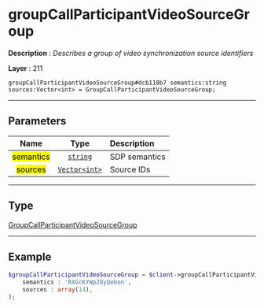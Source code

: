 # groupCallParticipantVideoSourceGroup

**Description** : *Describes a group of video synchronization source identifiers*

**Layer** : 211

```tl
groupCallParticipantVideoSourceGroup#dcb118b7 semantics:string sources:Vector<int> = GroupCallParticipantVideoSourceGroup;
```

---

## Parameters

| Name | Type | Description |
| :---: | :---: | :--- |
| <mark>semantics</mark> | [`string`](type/string) | SDP semantics |
| <mark>sources</mark> | [`Vector<int>`](type/int) | Source IDs |

---

## Type

[GroupCallParticipantVideoSourceGroup](type/GroupCallParticipantVideoSourceGroup)

---

## Example

```php
$groupCallParticipantVideoSourceGroup = $client->groupCallParticipantVideoSourceGroup(
	semantics : 'RXGcKYWp28yQebon',
	sources : array(14),
);
```
